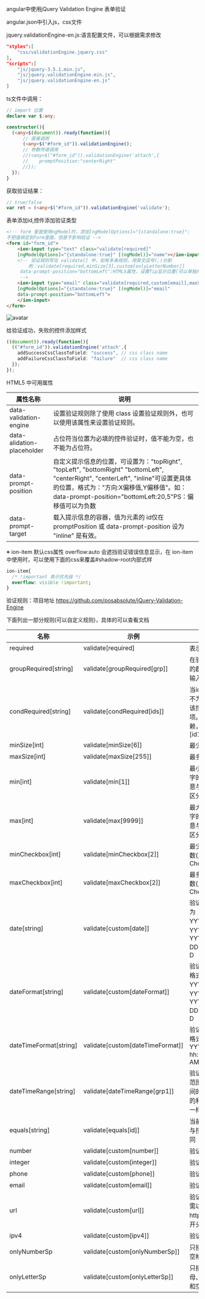 angular中使用jQuery Validation Engine 表单验证

angular.json中引入js，css文件

  jquery.validationEngine-en.js:语言配置文件，可以根据需求修改

```json
"styles":[
    "css/validationEngine.jquery.css"
],
"scripts":[
    "js/jquery-3.5.1.min.js",
    "js/jquery.validationEngine.min.js",
    "js/jquery.validationEngine-en.js"
]
```

ts文件中调用：

```typescript
// import 位置
declare var $:any;

constructor(){
  (<any>$(document)).ready(function(){
      // 直接调用
      (<any>$("#form_id")).validationEngine();
      // 参数传递调用
      //(<any>$("#form_id")).validationEngine('attach',{
      //    promptPosition:"centerRight"
      //});
  });
}
```

获取验证结果：

```typescript
// true/false
var ret = (<any>$("#form_id")).validationEngine('validate');
```

表单添加id,控件添加验证类型

```html
<!-- form 里面使用ngModel时，添加[ngModelOptions]="{standalone:true}":
不把值绑定到form里面，但是不影响验证 -->
<form id="form_id">
    <ion-input type="text" class="validate[required]" 
    [ngModelOptions]="{standalone:true}" [(ngModel)]="name"></ion-input>
    <!-- 验证规则写在 validate[] 中，如有多条规则，用英文逗号(,)分割
        例：validate[required,minSize[3],custom[onlyLetterNumber]]
     data-prompt-position="bottomLeft":HTML5属性，设置Tip显示位置(可以单独指定)
     -->
    <ion-input type="email" class="validate[required,custom[email],maxSize[255]]"
    [ngModelOptions]="{standalone:true}" [(ngModel)]="email" 
    data-prompt-position="bottomLeft">
    </ion-input>
</form>
```

<img src="https://goooooooooooooo.github.io/img/jqueryValidationEngine.jpg" title="" alt="avatar" data-align="center">

给验证成功，失败的控件添加样式

```typescript
((document)).ready(function(){
  (("#form_id")).validationEngine('attach',{
    addSuccessCssClassToField: "success", // css class name
    addFailureCssClassToField: "failure"  // css class name
  });
});
```



HTML5 中可用属性

| 属性名称                       | 说明                                                                                                                                                                                       |
| -------------------------- | ---------------------------------------------------------------------------------------------------------------------------------------------------------------------------------------- |
| data-validation-engine     | 设置验证规则除了使用 class 设置验证规则外，也可以使用该属性来设置验证规则。                                                                                                                                                |
| data-alidation-placeholder | 占位符当位置为必填的控件验证时，值不能为空，也不能为占位符。                                                                                                                                                           |
| data-prompt-position       | 自定义提示信息的位置，可设置为："topRight", "topLeft", "bottomRight" "bottomLeft", "centerRight", "centerLeft", "inline"可设置更具体的位置，格式为："方向:X偏移值,Y偏移值"。如：data-prompt-position="bottomLeft:20,5"PS：偏移值可以为负数 |
| data-prompt-target         | 载入提示信息的容器，值为元素的 id仅在 promptPosition 或 data-prompt-position 设为 "inline" 是有效。                                                                                                              |

※ ion-item 默认css属性 overflow:auto 会遮挡验证错误信息显示，在 ion-item 中使用时，可以使用下面的css来覆盖#shadow-root内部式样

```sass
ion-item{
  /* !important 表示优先级 */
  overflow: visible !important;
}
```

验证规则：项目地址 https://github.com/posabsolute/jQuery-Validation-Engine

下面列出一部分规则(可以自定义规则)，具体的可以查看文档

| 名称                     | 示例                               | 说明                                                 |
| ---------------------- | -------------------------------- | -------------------------------------------------- |
| required               | validate[required]               | 表示必填项                                              |
| groupRequired[string]  | validate[groupRequired[grp]]     | 在验证组为 grp 的群组，中至少输入或选择一项                           |
| condRequired[string]   | validate[condRequired[ids]]      | 当ids的某个控件不为空时，那么该控件也为必填项。可以多项依赖，如：[id1,id2]        |
| minSize[int]           | validate[minSize[6]]             | 最少输入字符数                                            |
| maxSize[int]           | validate[maxSize[255]]           | 最多输入字符数                                            |
| min[int]               | validate[min[1]]                 | 最小值(该项为数字的最小值，注意与 minSize 的区分)                     |
| max[int]               | validate[max[9999]]              | 最大值(该项为数字的最大值，注意与 maxSize 的区分)                     |
| minCheckbox[int]       | validate[minCheckbox[2]]         | 最少选取的项目数(用于 Checkbox)                              |
| maxCheckbox[int]       | validate[maxCheckbox[2]]         | 最多选取的项目数(用于 Checkbox)                              |
| date[string]           | validate[custom[date]]           | 验证日期，格式为 YYYY/MM/DD、YYYY/M/D、YYYY-MM-DD、YYYY-M-D   |
| dateFormat[string]     | validate[custom[dateFormat]]     | 验证日期格式，格式为 YYYY/MM/DD、YYYY/M/D、YYYY-MM-DD、YYYY-M-D |
| dateTimeFormat[string] | validate[custom[dateTimeFormat]] | 验证日期及时间格式，格式为：YYYY/MM/DD hh:mm:ss AM\|PM           |
| dateTimeRange[string]  | validate[dateTimeRange[grp1]]    | 验证日期及时间范围，增加了时间的对比，其他的和 dateRange 一样。              |
| equals[string]         | validate[equals[id]]             | 当前控件的值需与控件 id 的值相同                                 |
| number                 | validate[custom[number]]         | 验证数字                                               |
| integer                | validate[custom[integer]]        | 验证整数                                               |
| phone                  | validate[custom[phone]]          | 验证电话号码                                             |
| email                  | validate[custom[email]]          | 验证E-mail地址                                         |
| url                    | validate[custom[url]]            | 验证 url 地址，需以 http://、https:// 或 ftp:// 开头          |
| ipv4                   | validate[custom[ipv4]]           | 验证 ipv4 地址                                         |
| onlyNumberSp           | validate[custom[onlyNumberSp]]   | 只接受填数字和空格                                          |
| onlyLetterSp           | validate[custom[onlyLetterSp]]   | 只接受填英文字母、单引号（'）和空格                                 |
